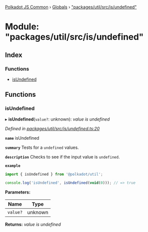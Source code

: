 [Polkadot JS Common](../README.md) › [Globals](../globals.md) › ["packages/util/src/is/undefined"](_packages_util_src_is_undefined_.md)

# Module: "packages/util/src/is/undefined"

## Index

### Functions

* [isUndefined](_packages_util_src_is_undefined_.md#isundefined)

## Functions

###  isUndefined

▸ **isUndefined**(`value?`: unknown): *value is undefined*

*Defined in [packages/util/src/is/undefined.ts:20](https://github.com/polkadot-js/common/blob/0a6bd414/packages/util/src/is/undefined.ts#L20)*

**`name`** isUndefined

**`summary`** Tests for a `undefined` values.

**`description`** 
Checks to see if the input value is `undefined`.

**`example`** 
<BR>

```javascript
import { isUndefined } from '@polkadot/util';

console.log('isUndefined', isUndefined(void(0))); // => true
```

**Parameters:**

Name | Type |
------ | ------ |
`value?` | unknown |

**Returns:** *value is undefined*
